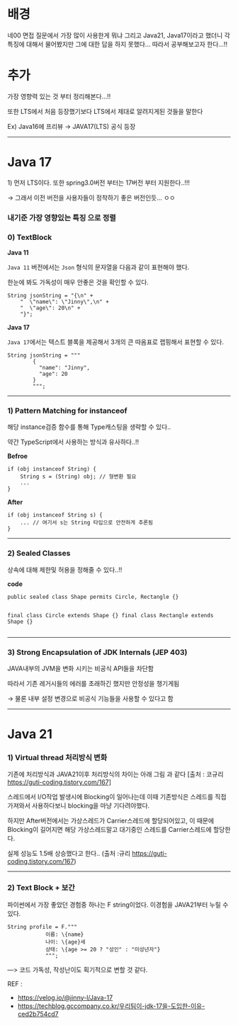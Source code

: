 <p><img alt="" src="https://velog.velcdn.com/images/gyural/post/14c91e11-35cf-44c2-9eee-a41c9f3e9fa4/image.png" /></p>
<h1 id="배경">배경</h1>
<p>네00 면접 질문에서 가장 많이 사용한게 뭐냐 그리고 Java21, Java17이라고 했더니 각 특징에 대해서 물어봤지만 그에 대한 답을 하지 못했다… 따라서 공부해보고자 한다…!!</p>
<h1 id="추가">추가</h1>
<p>가장 영향력 있는 것 부터 정리해본다…!!</p>
<p>또한 LTS에서 처음 등장했기보다 LTS에서 제대로 알려지게된 것들을 말한다 </p>
<p>Ex) Java16에 프리뷰 → JAVA17(LTS) 공식 등장</p>
<hr />
<h1 id="java-17">Java 17</h1>
<p>1) 먼저 LTS이다. 또한 spring3.0버전 부터는 17버전 부터 지원한다..!!!</p>
<p>→ 그래서 이전 버전을 사용자들이 정착하기 좋은 버전인듯… ㅇㅇ</p>
<h3 id="내기준--가장-영향있는-특징-으로-정렬">내기준  가장 영향있는 특징 으로 정렬</h3>
<h3 id="0-textblock">0) TextBlock</h3>
<p><strong>Java 11</strong></p>
<p><code>Java 11</code> 버전에서는 <code>Json</code> 형식의 문자열을 다음과 같이 표현해야 했다.</p>
<p>한눈에 봐도 가독성이 매우 안좋은 것을 확인할 수 있다.</p>
<pre><code class="language-java">String jsonString = &quot;{\n&quot; +
    &quot;  \&quot;name\&quot;: \&quot;Jinny\&quot;,\n&quot; +
    &quot;  \&quot;age\&quot;: 20\n&quot; +
    &quot;}&quot;;</code></pre>
<p><strong>Java 17</strong></p>
<p><code>Java 17</code>에서는 텍스트 블록을 제공해서 3개의 큰 따옴표로 랩핑해서 표현할 수 있다.</p>
<pre><code class="language-java">String jsonString = &quot;&quot;&quot;
        {
          &quot;name&quot;: &quot;Jinny&quot;,
          &quot;age&quot;: 20
        }
        &quot;&quot;&quot;;</code></pre>
<hr />
<h3 id="1-pattern-matching-for-instanceof">1) <strong>Pattern Matching for instanceof</strong></h3>
<p>해당 instance검증 함수를 통해 Type캐스팅을 생략할 수 있다..</p>
<p>약간 TypeScript에서 사용하는 방식과 유사하다..!!</p>
<p><strong>Befroe</strong></p>
<pre><code class="language-java">if (obj instanceof String) {
    String s = (String) obj; // 형변환 필요
    ...
}</code></pre>
<p><strong>After</strong></p>
<pre><code class="language-java">if (obj instanceof String s) {
    ... // 여기서 s는 String 타입으로 안전하게 추론됨
}</code></pre>
<hr />
<h3 id="2-sealed-classes">2) <strong>Sealed Classes</strong></h3>
<p>상속에 대해 제한및 허용을 정해줄 수 있다..!!</p>
<p><strong>code</strong></p>
<pre><code class="language-java">public sealed class Shape permits Circle, Rectangle {}

final class Circle extends Shape {}
final class Rectangle extends Shape {}</code></pre>
<hr />
<h3 id="3-strong-encapsulation-of-jdk-internals-jep-403">3) Strong <strong>Encapsulation of JDK Internals (JEP 403)</strong></h3>
<p>JAVA내부의 JVM을 변화 시키는 비공식 API들을 차단함</p>
<p>따라서 기존 레거시들의 에러를 초래하긴 했지만 안정성을 챙기게됨</p>
<p>→ 물론 내부 설정 변경으로 비공식 기능들을 사용할 수 있다고 함</p>
<hr />
<h1 id="java-21">Java 21</h1>
<h3 id="1-virtual-thread-처리방식-변화">1) Virtual thread 처리방식 변화</h3>
<p>기존에 처리방식과 JAVA21이후 처리방식의 차이는 아래 그림 과 같다
<img alt="" src="https://velog.velcdn.com/images/gyural/post/d65dede6-aba9-4106-bbe3-9c50a006988e/image.png" />[출처 : 코규리 <a href="https://guti-coding.tistory.com/167%5D">https://guti-coding.tistory.com/167]</a></p>
<p>스레드에서 I/O작업 발생시에 Blocking이 일어나는데 이때 기존방식은 스레드를 직접 가져와서 사용하다보니 blocking을 마냥 기다려야했다.</p>
<p>하지만 After버전에서는 가상스레드가 Carrier스레드에 할당되어있고, 이 때문에 Blocking이 길어지면 해당 가상스레드말고 대기중인 스레드를 Carrier스레드에 할당한다.</p>
<p>실제 성능도 1.5배 상승했다고 한다.. (출처 :규리 <a href="https://guti-coding.tistory.com/167">https://guti-coding.tistory.com/167</a>)</p>
<hr />
<h3 id="2-text-block--보간">2) Text Block + 보간</h3>
<p>파이썬에서 가장 좋았던 경험중 하나는 F string이었다. 이경험을 JAVA21부터 누릴 수 있다.</p>
<pre><code class="language-java">String profile = F.&quot;&quot;&quot;
            이름: \{name}
            나이: \{age}세
            상태: \{age &gt;= 20 ? &quot;성인&quot; : &quot;미성년자&quot;}
            &quot;&quot;&quot;;</code></pre>
<p>—&gt; 코드 가독성, 작성난이도 획기적으로 변할 것 같다.</p>
<p>REF : </p>
<ul>
<li><a href="https://velog.io/@jinny-l/Java-17">https://velog.io/@jinny-l/Java-17</a></li>
<li><a href="https://techblog.gccompany.co.kr/%EC%9A%B0%EB%A6%AC%ED%8C%80%EC%9D%B4-jdk-17%EC%9D%84-%EB%8F%84%EC%9E%85%ED%95%9C-%EC%9D%B4%EC%9C%A0-ced2b754cd7">https://techblog.gccompany.co.kr/우리팀이-jdk-17을-도입한-이유-ced2b754cd7</a></li>
</ul>